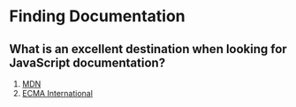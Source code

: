 # Finding Documentation

## What is an excellent destination when looking for JavaScript documentation?

1. [MDN](https://developer.mozilla.org/en-US/docs/Web/JavaScript)
2. [ECMA International](https://www.ecma-international.org/publications-and-standards/standards/ecma-262/)
